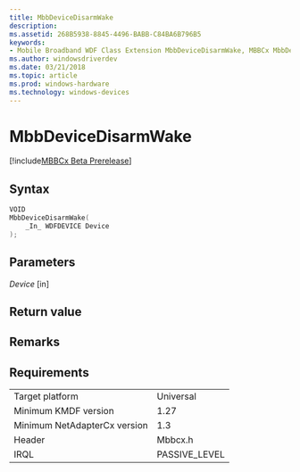 ```yaml
---
title: MbbDeviceDisarmWake
description: 
ms.assetid: 268B5938-8845-4496-BABB-C84BA6B796B5
keywords:
- Mobile Broadband WDF Class Extension MbbDeviceDisarmWake, MBBCx MbbDeviceDisarmWake
ms.author: windowsdriverdev
ms.date: 03/21/2018
ms.topic: article
ms.prod: windows-hardware
ms.technology: windows-devices
---
```


# MbbDeviceDisarmWake

[!include[MBBCx Beta Prerelease](../mbbcx-beta-prerelease.md)]



## Syntax

```C++
VOID
MbbDeviceDisarmWake(
    _In_ WDFDEVICE Device
);
```

## Parameters

*Device* [in]  


## Return value


## Remarks


## Requirements

|     |     |
| --- | --- |
| Target platform | Universal |
| Minimum KMDF version | 1.27 |
| Minimum NetAdapterCx version | 1.3 |
| Header | Mbbcx.h |
| IRQL | PASSIVE_LEVEL |